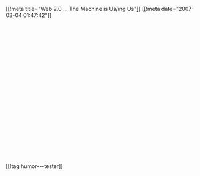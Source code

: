 [[!meta  title="Web 2.0 ... The Machine is Us/ing Us"]]
[[!meta  date="2007-03-04 01:47:42"]]
<div align"center"><object width="425" height="350"><param name="movie" value="http://www.youtube.com/v/6gmP4nk0EOE"></param><param name="wmode" value="transparent"></param><embed src="http://www.youtube.com/v/6gmP4nk0EOE" type="application/x-shockwave-flash" wmode="transparent" width="425" height="350"></embed></object></div>

[[!tag  humor---tester]]